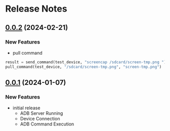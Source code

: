 # Release Notes

## [0.0.2](https://pypi.org/project/easy-adb/0.0.2/) (2024-02-21)

### New Features

* pull command

```python
result = send_command(test_device, "screencap /sdcard/screen-tmp.png ")
pull_command(test_device, "/sdcard/screen-tmp.png", "screen-tmp.png")
```

## [0.0.1](https://pypi.org/project/easy-adb/0.0.1/) (2024-01-07)

### New Features

* initial release
  * ADB Server Running
  * Device Connection
  * ADB Command Execution
